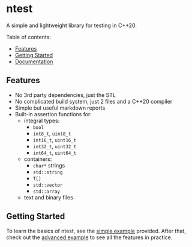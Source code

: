 # ntest

A simple and lightweight library for testing in C++20.

Table of contents:
- [Features](#features)
- [Getting Started](#getting-started)
- [Documentation](#documentation)

## Features

- No 3rd party dependencies, just the STL
- No complicated build system, just 2 files and a C++20 compiler
- Simple but useful markdown reports
- Built-in assertion functions for:
  - integral types:
    - `bool`
    - `int8_t`, `uint8_t`
    - `int16_t`, `uint16_t`
    - `int32_t`, `uint32_t`
    - `int64_t`, `uint64_t`
  - containers:
    - `char*` strings
    - `std::string`
    - `T[]`
    - `std::vector`
    - `std::array`
  - text and binary files

## Getting Started

To learn the basics of ntest, see the [simple example](/simple-example/) provided. After that, check out the [advanced example](/advanced-example/) to see all the features in practice.
